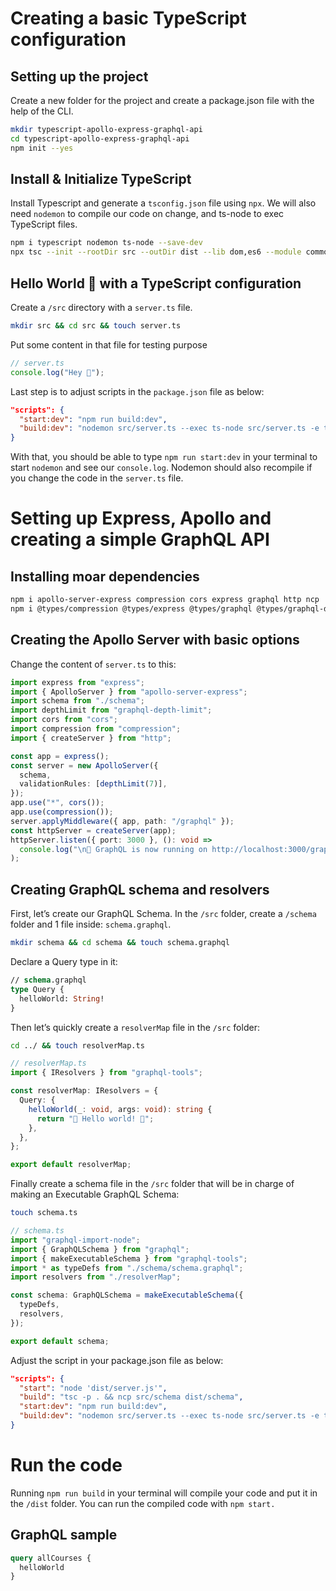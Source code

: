 # Creating a basic TypeScript configuration

## Setting up the project

Create a new folder for the project and create a package.json file with the help of the CLI.

```bash
mkdir typescript-apollo-express-graphql-api
cd typescript-apollo-express-graphql-api
npm init --yes
```

## Install & Initialize TypeScript

Install Typescript and generate a `tsconfig.json` file using `npx`. We will also need `nodemon` to compile our code on change, and ts-node to exec TypeScript files.

```bash
npm i typescript nodemon ts-node --save-dev
npx tsc --init --rootDir src --outDir dist --lib dom,es6 --module commonjs --removeComments
```

## Hello World 👋 with a TypeScript configuration

Create a `/src` directory with a `server.ts` file.

```bash
mkdir src && cd src && touch server.ts
```

Put some content in that file for testing purpose

```ts
// server.ts
console.log("Hey 👋");
```

Last step is to adjust scripts in the `package.json` file as below:

```json
"scripts": {
  "start:dev": "npm run build:dev",
  "build:dev": "nodemon src/server.ts --exec ts-node src/server.ts -e ts,graphql"
}
```

With that, you should be able to type `npm run start:dev` in your terminal to start `nodemon` and see our `console.log`. Nodemon should also recompile if you change the code in the `server.ts` file.

# Setting up Express, Apollo and creating a simple GraphQL API

## Installing moar dependencies

```bash
npm i apollo-server-express compression cors express graphql http ncp
npm i @types/compression @types/express @types/graphql @types/graphql-depth-limit @types/node graphql-depth-limit graphql-import graphql-import-node --save-dev
```

## Creating the Apollo Server with basic options

Change the content of `server.ts` to this:

```ts
import express from "express";
import { ApolloServer } from "apollo-server-express";
import schema from "./schema";
import depthLimit from "graphql-depth-limit";
import cors from "cors";
import compression from "compression";
import { createServer } from "http";

const app = express();
const server = new ApolloServer({
  schema,
  validationRules: [depthLimit(7)],
});
app.use("*", cors());
app.use(compression());
server.applyMiddleware({ app, path: "/graphql" });
const httpServer = createServer(app);
httpServer.listen({ port: 3000 }, (): void =>
  console.log("\n🚀 GraphQL is now running on http://localhost:3000/graphql")
);
```

## Creating GraphQL schema and resolvers

First, let’s create our GraphQL Schema. In the `/src` folder, create a `/schema` folder and 1 file inside: `schema.graphql`.

```bash
mkdir schema && cd schema && touch schema.graphql
```

Declare a Query type in it:

```graphql
// schema.graphql
type Query {
  helloWorld: String!
}
```

Then let’s quickly create a `resolverMap` file in the `/src` folder:

```bash
cd ../ && touch resolverMap.ts
```

```ts
// resolverMap.ts
import { IResolvers } from "graphql-tools";

const resolverMap: IResolvers = {
  Query: {
    helloWorld(_: void, args: void): string {
      return "👋 Hello world! 👋";
    },
  },
};

export default resolverMap;
```

Finally create a schema file in the `/src` folder that will be in charge of making an Executable GraphQL Schema:

```bash
touch schema.ts
```

```ts
// schema.ts
import "graphql-import-node";
import { GraphQLSchema } from "graphql";
import { makeExecutableSchema } from "graphql-tools";
import * as typeDefs from "./schema/schema.graphql";
import resolvers from "./resolverMap";

const schema: GraphQLSchema = makeExecutableSchema({
  typeDefs,
  resolvers,
});

export default schema;
```

Adjust the script in your package.json file as below:

```json
"scripts": {
  "start": "node 'dist/server.js'",
  "build": "tsc -p . && ncp src/schema dist/schema",
  "start:dev": "npm run build:dev",
  "build:dev": "nodemon src/server.ts --exec ts-node src/server.ts -e ts,graphql"
}
```

# Run the code

Running `npm run build` in your terminal will compile your code and put it in the `/dist` folder. You can run the compiled code with `npm start.`

## GraphQL sample

```graphql
query allCourses {
  helloWorld
}
```
